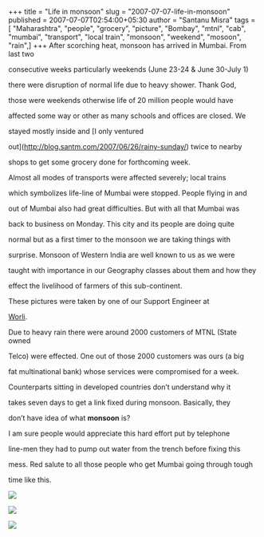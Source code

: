 +++
title = "Life in monsoon"
slug = "2007-07-07-life-in-monsoon"
published = 2007-07-07T02:54:00+05:30
author = "Santanu Misra"
tags = [ "Maharashtra", "people", "grocery", "picture", "Bombay", "mtnl", "cab", "mumbai", "transport", "local train", "monsoon", "weekend", "mosoon", "rain",]
+++
After scorching heat, monsoon has arrived in Mumbai. From last two

consecutive weeks particularly weekends (June 23-24 & June 30-July 1)

there were disruption of normal life due to heavy shower. Thank God,

those were weekends otherwise life of 20 million people would have

affected some way or other as many schools and offices are closed. We

stayed mostly inside and [I only ventured

out](http://blog.santm.com/2007/06/26/rainy-sunday/) twice to nearby

shops to get some grocery done for forthcoming week.



Almost all modes of transports were affected severely; local trains

which symbolizes life-line of Mumbai were stopped. People flying in and

out of Mumbai also had great difficulties. But with all that Mumbai was

back to business on Monday. This city and its people are doing quite

normal but as a first timer to the monsoon we are taking things with

surprise. Monsoon of Western India are well known to us as we were

taught with importance in our Geography classes about them and how they

effect the livelihood of farmers of this sub-continent.



These pictures were taken by one of our Support Engineer at

[Worli](http://maps.google.com/maps?f=q&hl=en&geocode=&q=Mumbai,+Maharashtra,+India&ie=UTF8&ll=18.99611,72.823906&spn=0.017936,0.026522&z=15&om=1).

Due to heavy rain there were around 2000 customers of MTNL (State owned

Telco) were effected. One out of those 2000 customers was ours (a big

fat multinational bank) whose services were compromised for a week.

Counterparts sitting in developed countries don’t understand why it

takes seven days to get a link fixed during monsoon. Basically, they

don’t have idea of what **monsoon** is?



I am sure people would appreciate this hard effort put by telephone

line-men they had to pump out water from the trench before fixing this

mess. Red salute to all those people who get Mumbai going through tough

time like this.



[](http://blog.santm.com/image_article/mtnl-rain1-big.jpg "Technicians working")![](../images/2007-07-07-life-in-monsoon-mtnl-rain1.jpg)



[](http://blog.santm.com/image_article/mtnl-rain2-big.jpg "Technicians working")![](../images/2007-07-07-life-in-monsoon-mtnl-rain2.jpg)



[](http://blog.santm.com/image_article/mtnl-rain3-big.jpg "Telephone cables")![](../images/2007-07-07-life-in-monsoon-mtnl-rain3.jpg)
